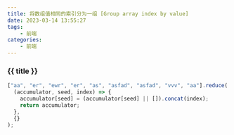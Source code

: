 ```yaml
---
title: 将数组值相同的索引分为一组 [Group array index by value]
date: 2023-03-14 13:55:27
tags:
    - 前端
categories:
    - 前端
---
```


### {{ title }}
<!-- more -->

```javascript
["aa", "er", "ewr", "er", "as", "asfad", "asfad", "vvv", "aa"].reduce(
  (accumulator, seed, index) => {
    accumulator[seed] = (accumulator[seed] || []).concat(index);
    return accumulator;
  },
  {}
);
```
